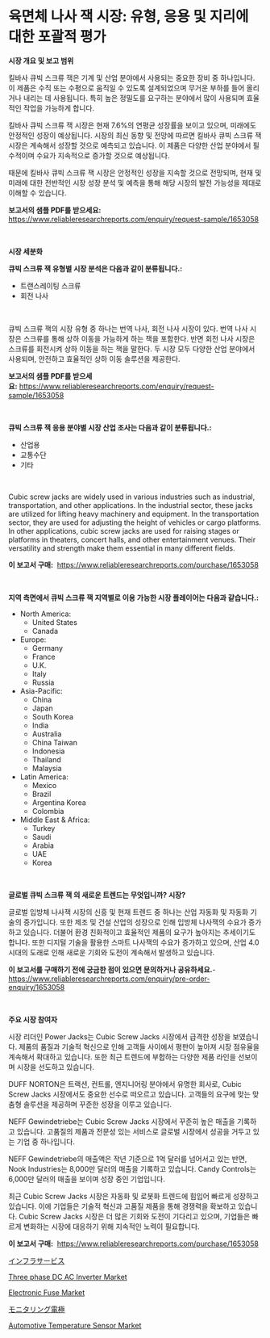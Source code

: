 <p><h1>육면체 나사 잭 시장: 유형, 응용 및 지리에 대한 포괄적 평가</h1></p><p><strong>시장 개요 및 보고 범위</strong></p>
<p><p>킬바사 큐빅 스크류 잭은 기계 및 산업 분야에서 사용되는 중요한 장비 중 하나입니다. 이 제품은 수직 또는 수평으로 움직일 수 있도록 설계되었으며 무거운 부하를 들어 올리거나 내리는 데 사용됩니다. 특히 높은 정밀도를 요구하는 분야에서 많이 사용되며 효율적인 작업을 가능하게 합니다.</p><p>킬바사 큐빅 스크류 잭 시장은 현재 7.6%의 연평균 성장률을 보이고 있으며, 미래에도 안정적인 성장이 예상됩니다. 시장의 최신 동향 및 전망에 따르면 킬바사 큐빅 스크류 잭 시장은 계속해서 성장할 것으로 예측되고 있습니다. 이 제품은 다양한 산업 분야에서 필수적이며 수요가 지속적으로 증가할 것으로 예상됩니다.</p><p>때문에 킬바사 큐빅 스크류 잭 시장은 안정적인 성장을 지속할 것으로 전망되며, 현재 및 미래에 대한 전반적인 시장 성장 분석 및 예측을 통해 해당 시장의 발전 가능성을 제대로 이해할 수 있습니다.</p></p>
<p><strong>보고서의 샘플 PDF를 받으세요:</strong> <a href="https://www.reliableresearchreports.com/enquiry/request-sample/1653058">https://www.reliableresearchreports.com/enquiry/request-sample/1653058</a></p>
<p>&nbsp;</p>
<p><strong>시장 세분화</strong></p>
<p><strong>큐빅 스크류 잭 유형별 시장 분석은 다음과 같이 분류됩니다.:</strong></p>
<p><ul><li>트랜스레이팅 스크류</li><li>회전 나사</li></ul></p>
<p>&nbsp;</p>
<p><p>큐빅 스크류 잭의 시장 유형 중 하나는 번역 나사, 회전 나사 시장이 있다. 번역 나사 시장은 스크류를 통해 상하 이동을 가능하게 하는 잭을 포함한다. 반면 회전 나사 시장은 스크류를 회전시켜 상하 이동을 하는 잭을 말한다. 두 시장 모두 다양한 산업 분야에서 사용되며, 안전하고 효율적인 상하 이동 솔루션을 제공한다.</p></p>
<p><strong>보고서의 샘플 PDF를 받으세요:</strong>&nbsp;<a href="https://www.reliableresearchreports.com/enquiry/request-sample/1653058">https://www.reliableresearchreports.com/enquiry/request-sample/1653058</a></p>
<p>&nbsp;</p>
<p><strong> 큐빅 스크류 잭 응용 분야별 시장 산업 조사는 다음과 같이 분류됩니다.:</strong></p>
<p><ul><li>산업용</li><li>교통수단</li><li>기타</li></ul></p>
<p>&nbsp;</p>
<p><p>Cubic screw jacks are widely used in various industries such as industrial, transportation, and other applications. In the industrial sector, these jacks are utilized for lifting heavy machinery and equipment. In the transportation sector, they are used for adjusting the height of vehicles or cargo platforms. In other applications, cubic screw jacks are used for raising stages or platforms in theaters, concert halls, and other entertainment venues. Their versatility and strength make them essential in many different fields.</p></p>
<p><strong>이 보고서 구매:</strong>&nbsp; <a href="https://www.reliableresearchreports.com/purchase/1653058">https://www.reliableresearchreports.com/purchase/1653058</a></p>
<p>&nbsp;</p>
<p><strong>지역 측면에서 큐빅 스크류 잭 지역별로 이용 가능한 시장 플레이어는 다음과 같습니다.:</strong></p>
<p><ul>
    <li>
        North America:
        <ul>
            <li>United States</li>
            <li>Canada</li>
        </ul>
    </li>
    <li>
        Europe:
        <ul>
            <li>Germany</li>
            <li>France</li>
            <li>U.K.</li>
            <li>Italy</li>
            <li>Russia</li>
        </ul>
    </li>
    <li>
        Asia-Pacific:
        <ul>
            <li>China</li>
            <li>Japan</li>
            <li>South Korea</li>
            <li>India</li>
            <li>Australia</li>
            <li>China Taiwan</li>
            <li>Indonesia</li>
            <li>Thailand</li>
            <li>Malaysia</li>
        </ul>
    </li>
    <li>
        Latin America:
        <ul>
            <li>Mexico</li>
            <li>Brazil</li>
            <li>Argentina Korea</li>
            <li>Colombia</li>
        </ul>
    </li>
    <li>
        Middle East & Africa:
        <ul>
            <li>Turkey</li>
            <li>Saudi</li>
            <li>Arabia</li>
            <li>UAE</li>
            <li>Korea</li>
        </ul>
    </li>
    </ul></p>
<p>&nbsp;</p>
<p><strong>글로벌 큐빅 스크류 잭 의 새로운 트렌드는 무엇입니까? 시장?</strong></p>
<p><p>글로벌 입방체 나사잭 시장의 신흥 및 현재 트렌드 중 하나는 산업 자동화 및 자동화 기술의 증가입니다. 또한 제조 및 건설 산업의 성장으로 인해 입방체 나사잭의 수요가 증가하고 있습니다. 더불어 환경 친화적이고 효율적인 제품의 요구가 높아지는 추세이기도 합니다. 또한 디지털 기술을 활용한 스마트 나사잭의 수요가 증가하고 있으며, 산업 4.0 시대의 도래로 인해 새로운 기회와 도전이 계속해서 발생하고 있습니다.</p></p>
<p><strong>이 보고서를 구매하기 전에 궁금한 점이 있으면 문의하거나 공유하세요.</strong>- <a href="https://www.reliableresearchreports.com/enquiry/pre-order-enquiry/1653058">https://www.reliableresearchreports.com/enquiry/pre-order-enquiry/1653058</a></p>
<p>&nbsp;</p>
<p><strong>주요 시장 참여자</strong></p>
<p><p>시장 리더인 Power Jacks는 Cubic Screw Jacks 시장에서 급격한 성장을 보였습니다. 제품의 품질과 기술적 혁신으로 인해 고객들 사이에서 평판이 높아져 시장 점유율을 계속해서 확대하고 있습니다. 또한 최근 트렌드에 부합하는 다양한 제품 라인을 선보이며 시장을 선도하고 있습니다.</p><p>DUFF NORTON은 트랙션, 컨트롤, 엔지니어링 분야에서 유명한 회사로, Cubic Screw Jacks 시장에서도 중요한 선수로 떠오르고 있습니다. 고객들의 요구에 맞는 맞춤형 솔루션을 제공하며 꾸준한 성장을 이루고 있습니다.</p><p>NEFF Gewindetriebe는 Cubic Screw Jacks 시장에서 꾸준히 높은 매출을 기록하고 있습니다. 고품질의 제품과 전문성 있는 서비스로 글로벌 시장에서 성공을 거두고 있는 기업 중 하나입니다.</p><p>NEFF Gewindetriebe의 매출액은 작년 기준으로 1억 달러를 넘어서고 있는 반면, Nook Industries는 8,000만 달러의 매출을 기록하고 있습니다. Candy Controls는 6,000만 달러의 매출을 보이며 성장 중인 기업입니다.</p><p>최근 Cubic Screw Jacks 시장은 자동화 및 로봇화 트렌드에 힘입어 빠르게 성장하고 있습니다. 이에 기업들은 기술적 혁신과 고품질 제품을 통해 경쟁력을 확보하고 있습니다. Cubic Screw Jacks 시장은 더 많은 기회와 도전이 기다리고 있으며, 기업들은 빠르게 변화하는 시장에 대응하기 위해 지속적인 노력이 필요합니다.</p></p>
<p><strong>이 보고서 구매:</strong>&nbsp;&nbsp;<a href="https://www.reliableresearchreports.com/purchase/1653058">https://www.reliableresearchreports.com/purchase/1653058</a></p>
<p><p><a href="https://github.com/joaejkdzgyljvo6/Market-Research-Report-List-1/blob/main/928536911523.md">インフラサービス</a></p><p><a href="https://medium.com/@rose.martin6745/three-phase-dc-ac-inverter-market-competitive-analysis-market-trends-and-forecast-to-2031-84569820a255">Three phase DC AC Inverter Market</a></p><p><a href="https://github.com/lylyparadise/Market-Research-Report-List-2/blob/main/electronic-fuse-market.md">Electronic Fuse Market</a></p><p><a href="https://medium.com/@lillianamurazik2023/%E3%83%A2%E3%83%8B%E3%82%BF%E3%83%AA%E3%83%B3%E3%82%B0%E9%9B%BB%E6%A5%B5%E3%81%AE%E5%B8%82%E5%A0%B4%E3%82%B7%E3%82%A7%E3%82%A2%E3%81%AE%E9%80%B2%E5%8C%96%E3%81%A8%E5%B8%82%E5%A0%B4%E6%88%90%E9%95%B7%E3%83%88%E3%83%AC%E3%83%B3%E3%83%892024%E5%B9%B4%E3%81%8B%E3%82%892031%E5%B9%B4%E3%81%BE%E3%81%A7%E3%82%92%E7%9B%A3%E8%A6%96%E3%81%97%E3%81%BE%E3%81%99-b6a7cef9a19f">モニタリング電極</a></p><p><a href="https://issuu.com/reportprime-2/docs/automotive-temperature-sensor-market-size-2030.ppt">Automotive Temperature Sensor Market</a></p></p>
